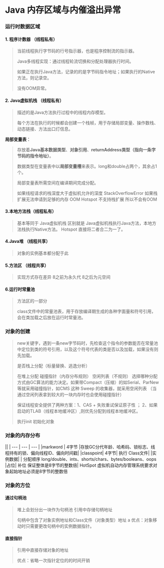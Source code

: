 # Java 内存区域与内催溢出异常
### 运行时数据区域
#### 1. **程序计数器** （线程私有）
> 当前线程执行字节码的行号指示器，也是程序控制流的指示器。
> 
> Java多线程实现：通过线程轮流切换和分配处理器执行时间。
> 
> 如果正在执行Java方法，记录的的是字节码指令地址；如果执行的Native方法，则记录空。
> 
> 没有OOM异常。

#### 2. **Java虚拟机栈** （线程私有）
> 描述的是Java方法执行过程中的线程内存模型。
>
>每个方法在执行的时候都会创建一个栈帧，用于存储局部变量、操作数栈、动态链接、方法出口灯信息。
>
**局部变量表**：
> 存放着**Java基本数据类型**、**对象引用**、**returnAddress类型（指向一条字节码的指令地址）**。
>  
>  数据类型在变量表中以**局部变量槽**来表示。long和double占两个，其余占1个。
>
> 局部变量表所需空间在编译期间完成分配。
> 
> 如果线程请求的栈深度大于虚拟机允许的深度 StackOverflowError 
> 如果栈扩展无法申请到足够的内存 OOM
> Hotspot 不支持栈扩展 所以不会有OOM

#### 3.本地方法栈（线程私有）
> 基本等同于 Java虚拟机栈 区别就是 Java虚拟机栈执行Java方法，本地方法栈执行Native方法。
> Hotspot 直接将二者合二为一了。

#### 4.Java堆 （线程共享）
> 对象的实例基本都分配于此

#### 5.方法区 （线程共享）
> 实现方式存在差异  8之前为永久代 8之后为元空间

#### 6.运行时常量池
> 方法区的一部分
>  
>  class文件中的常量池表，用于存放编译期生成的各种字面量和符号引用，会在类加载之后放在运行时常量池。


### 对象的创建
>new关键字，遇到一条new字节码时，先检查这个指令的参数能否在常量池中定位到类的符号引用，以及这个符号代表的类是否以及加载，如果没有则先加载。
> 
>是否栈上分配（标量替换、逃逸分析）
>
>在堆上分配 碰撞指针（内存分布规则） 空闲列表（不规则） 选择哪种分配方式由GC算法的能力决定。如果带Compact（压缩）的如Serial、ParNew等就采用碰撞指针，如CMS 这种 Sweep 的收集器，就采用空闲列表 （当通过空闲列表拿到较大的一块内存时也会使用碰撞指针）
> 
> 保证线程安全提供了两种方案：1、CAS + 失败重试保证原子性 ； 2、如果启动的TLAB（线程本地缓冲区）,则优先分配到线程本地缓冲区。
> 
> 执行init 初始化对象

### 对象的内存分布

||
| --- | --- | --- |
|markword  | 4字节 |存放GC分代年龄、哈希码、锁标志、线程持有的锁、偏向线程ID、偏向时间戳|
|classpoint|  4字节|  执行 Class文件|
|实例数据|  | 分配顺序 long/double、ints、shorts/chars、bytes/booleans、oops
|占位| 补位 保证整体是8字节的整数倍| HotSpot 虚拟机自动内存管理系统要求对象起始地址必须是8字节的整数倍

### 对象的方位
#### 通过句柄池
> 堆上会划分出一块作为句柄池  引用中存储句柄地址
> 
> 句柄中包含了对象实例地址和Class文件（对象类型）地址
> a
> 优点：对象移动时只需要更改句柄中的实例数据指针。

#### 直接指针
> 引用中直接存储对象的地址
> 
> 优点：省略一次指针定位的的时间开销
